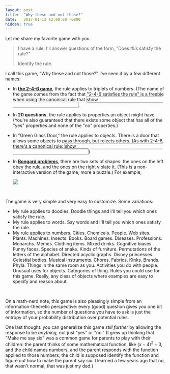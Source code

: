 ```yaml
---
layout: post
title:  "Why these and not those?"
date:   2017-01-13 12:00:00 -0800
hidden: true
---
```


Let me share my favorite game with you.

> I have a rule. I'll answer questions of the form, "Does _this_ satisfy the rule?"
>
> Identify the rule.

I call this game, "Why these and not those?" I've seen it by a few different names:

* In **[the 2-4-6 game](https://en.wikipedia.org/wiki/Bongard_problem)**, the rule applies to triplets of numbers.
    (The name of the game comes from the fact that "2-4-6 satisfies the rule" is a freebie when using the canonical rule that
    <span style="border: 1px solid gray">
      <a onclick="
        if (this.innerHTML=='show') {
          this.innerHTML='hide';
          $('#246-rule').css('color','rgba(0,0,0,1)')
        } else {
          this.innerHTML='show';
          $('#246-rule').css('color','rgba(0,0,0,0)')
        }">show</a>
      <span id="246-rule" style="color: rgba(0,0,0,0)">the triplet of numbers must be sorted from smallest to largest</span>
    </span>.

* In **20 questions**, the rule applies to properties an object might have. (You're also guaranteed that there exists some object that has all of the "yes" properties and none of the "no" properties.)

* In "Green Glass Door," the rule applies to objects. There is a door that allows some objects to pass through, but rejects others.
    (As with 2-4-6, there's a canonical rule:
    <span style="border: 1px solid gray">
      <a onclick="
        if (this.innerHTML=='show') {
          this.innerHTML='hide';
          $('#ggd-rule').css('color','rgba(0,0,0,1)')
        } else {
          this.innerHTML='show';
          $('#ggd-rule').css('color','rgba(0,0,0,0)')
        }">show</a>
      <span id="ggd-rule" style="color: rgba(0,0,0,0)">the object must be spelled with a double letter (e.g. "green," "glass," "door")</span>
    </span>)

* In **[Bongard problems](https://en.wikipedia.org/wiki/Bongard_problem)**, there are two sets of shapes: the ones on the left obey the rule, and the ones on the right violate it. (This is a non-interactive version of the game, more a puzzle.) For example,

    <img src="https://upload.wikimedia.org/wikipedia/commons/e/e9/Bongard_problem_convex_polygons.svg" style="max-width:30em" />

<br/>

The game is very simple and very easy to customize. Some variations:

* My rule applies to doodles. Doodle things and I'll tell you which ones satisfy the rule.
* My rule applies to words. Say words and I'll tell you which ones satisfy the rule.
* My rule applies to numbers. Cities. Chemicals. People. Web sites. Plants. Machines. Insects. Books. Board games. Diseases. Professions. Monarchs. Memes. Clothing items. Mixed drinks. Cognitive biases. Funny faces. Species of snake. Kinds of furniture. Permutations of the letters of the alphabet. Directed acyclic graphs. Disney princesses. Celestial bodies. Musical instruments. Chores. Fabrics. Kinks. Brands. Phyla. Things in the same room as you. Activities you do with people. Unusual uses for objects. Categories of thing. Rules you could use for this game. Really, any class of objects where examples are easy to specify and reason about.

<br/>

On a math-nerd note, this game is also pleasingly simple from an information-theoretic perspective: every (good) question gives you one bit of information, so the number of questions you have to ask is just the entropy of your probability distribution over potential rules.

One last thought: you can generalize this game *still further* by allowing the response to be *anything,* not just "yes" or "no." (I grew up thinking that "Make me say six" was a common game for parents to play with their children: the parent thinks of some mathematical function, like $(x-4)^2 - 3$, and the child names numbers, and the parent responds with the function applied to those numbers; the child is supposed identify the function and figure out how to make the parent say six. I learned a few years ago that no, that wasn't normal, that was just my dad.)
